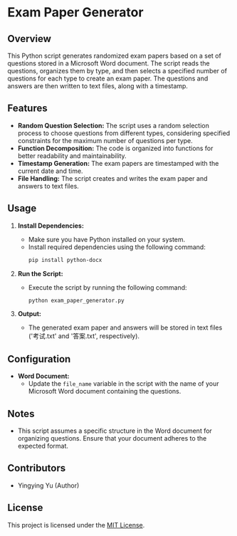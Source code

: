 # Exam Paper Generator

## Overview

This Python script generates randomized exam papers based on a set of questions stored in a Microsoft Word document. The script reads the questions, organizes them by type, and then selects a specified number of questions for each type to create an exam paper. The questions and answers are then written to text files, along with a timestamp.

## Features

- **Random Question Selection:** The script uses a random selection process to choose questions from different types, considering specified constraints for the maximum number of questions per type.
- **Function Decomposition:** The code is organized into functions for better readability and maintainability.
- **Timestamp Generation:** The exam papers are timestamped with the current date and time.
- **File Handling:** The script creates and writes the exam paper and answers to text files.

## Usage

1. **Install Dependencies:**
   - Make sure you have Python installed on your system.
   - Install required dependencies using the following command:
     ```bash
     pip install python-docx
     ```

2. **Run the Script:**
   - Execute the script by running the following command:
     ```bash
     python exam_paper_generator.py
     ```

3. **Output:**
   - The generated exam paper and answers will be stored in text files ('考试.txt' and '答案.txt', respectively).

## Configuration

- **Word Document:**
  - Update the `file_name` variable in the script with the name of your Microsoft Word document containing the questions.

## Notes

- This script assumes a specific structure in the Word document for organizing questions. Ensure that your document adheres to the expected format.

## Contributors

- Yingying Yu (Author)

## License

This project is licensed under the [MIT License](LICENSE).
